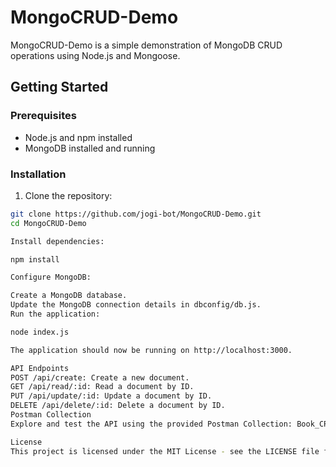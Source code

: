 # MongoCRUD-Demo

MongoCRUD-Demo is a simple demonstration of MongoDB CRUD operations using Node.js and Mongoose.

## Getting Started

### Prerequisites

- Node.js and npm installed
- MongoDB installed and running

### Installation

1. Clone the repository:

```bash
git clone https://github.com/jogi-bot/MongoCRUD-Demo.git
cd MongoCRUD-Demo

Install dependencies:

npm install

Configure MongoDB:

Create a MongoDB database.
Update the MongoDB connection details in dbconfig/db.js.
Run the application:

node index.js

The application should now be running on http://localhost:3000.

API Endpoints
POST /api/create: Create a new document.
GET /api/read/:id: Read a document by ID.
PUT /api/update/:id: Update a document by ID.
DELETE /api/delete/:id: Delete a document by ID.
Postman Collection
Explore and test the API using the provided Postman Collection: Book_CRUD.postman_collection.json.

License
This project is licensed under the MIT License - see the LICENSE file for details.
